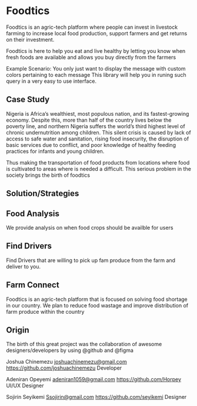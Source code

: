 # Foodtics

<!-- [![Build Status](https://travis-ci.org/joshuachinemezu/ci-toastr.svg?branch=master)](https://travis-ci.org/joshuachinemezu/ci-toastr) -->

Foodtics is an agric-tech platform where people can invest in livestock farming to increase local food production, support farmers and get returns on their investment.

Foodtics is here to help you eat and live healthy by letting you know when fresh foods are available and allows you buy directly from the farmers

Example Scenario:
You only just want to display the message with custom colors pertaining to each message
This library will help you in runing such query in a very easy to use interface.

## Case Study

Nigeria is Africa’s wealthiest, most populous nation, and its fastest-growing economy. Despite this, more than half of the country lives below the poverty line, and northern Nigeria suffers the world’s third highest level of chronic undernutrition among children. This silent crisis is caused by lack of access to safe water and sanitation, rising food insecurity, the disruption of basic services due to conflict, and poor knowledge of healthy feeding practices for infants and young children.

Thus making the transportation of food products from locations where food is cultivated to areas where is needed a difficult.
This serious problem in the society brings the birth of foodtics

## Solution/Strategies

## Food Analysis
We provide analysis on when food crops should be availble for users

## Find Drivers
Find Drivers that are willing to pick up fam produce from the farm and deliver to you.

## Farm Connect 
Foodtics is an agric-tech platform that is focused on solving food shortage in our country. We plan to reduce food wastage and improve distribution of farm produce within the country

## Origin

The birth of this great project was the collaboration of awesome designers/developers by using @github and @figma

Joshua Chinemezu joshuachinemezu@gmail.com https://github.com/joshuachinemezu Developer

Adeniran Opeyemi adeniran1059@gmail.com https://github.com/Horpey UI/UX Designer

Sojirin Seyikemi Ssojirin@gmail.com https://github.com/seyikemi Designer
